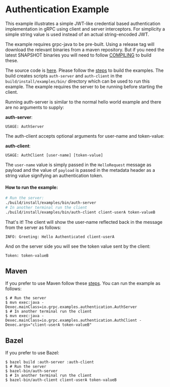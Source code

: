 Authentication Example
==============================================

This example illustrates a simple JWT-like credential based authentication implementation in gRPC using
client and server interceptors. For simplicity a simple string value is used instead of an actual
string-encoded JWT.

The example requires grpc-java to be pre-built. Using a release tag will download the relevant binaries
from a maven repository. But if you need the latest SNAPSHOT binaries you will need to follow
[COMPILING](../COMPILING.md) to build these.

The source code is [here](src/main/java/io/grpc/examples/authentication). Please follow the
[steps](./README.md#to-build-the-examples) to build the examples. The build creates scripts
`auth-server` and `auth-client` in the `build/install/examples/bin/` directory which can be
used to run this example. The example requires the server to be running before starting the
client.

Running auth-server is similar to the normal hello world example and there are no arguments to supply:

**auth-server**:

```text
USAGE: AuthServer
```

The auth-client accepts optional arguments for user-name and token-value:

**auth-client**:

```text
USAGE: AuthClient [user-name] [token-value]
```

The `user-name` value is simply passed in the `HelloRequest` message as payload and the value of
`payload` is passed in the metadata header as a string value signifying an authentication token.


#### How to run the example:

```bash
# Run the server:
./build/install/examples/bin/auth-server
# In another terminal run the client
./build/install/examples/bin/auth-client client-userA token-valueB
```

That's it! The client will show the user-name reflected back in the message from the server as follows:
```
INFO: Greeting: Hello Authenticated client-userA
```

And on the server side you will see the token value sent by the client:
```
Token: token-valueB
```

## Maven

If you prefer to use Maven follow these [steps](./README.md#maven). You can run the example as follows:

```
$ # Run the server
$ mvn exec:java -Dexec.mainClass=io.grpc.examples.authentication.AuthServer
$ # In another terminal run the client
$ mvn exec:java -Dexec.mainClass=io.grpc.examples.authentication.AuthClient -Dexec.args="client-userA token-valueB"
```

## Bazel

If you prefer to use Bazel:
```
$ bazel build :auth-server :auth-client
$ # Run the server
$ bazel-bin/auth-server
$ # In another terminal run the client
$ bazel-bin/auth-client client-userA token-valueB
```

